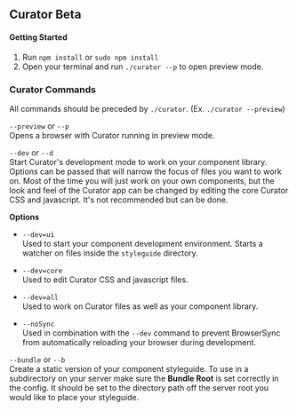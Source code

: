 ## Curator Beta

#### Getting Started

1. Run `npm install` or `sudo npm install`
2. Open your terminal and run `./curator --p` to open preview mode.

### Curator Commands

All commands should be preceded by `./curator`. (Ex. `./curator --preview`)  
  
`--preview` or `--p`  
Opens a browser with Curator running in preview mode.
  
`--dev` or `--d`  
Start Curator's development mode to work on your component library. Options can be passed that will narrow the focus of files you want to work on. Most of the time you will just work on your own components, but the look and feel of the Curator app can be changed by editing the core Curator CSS and javascript. It's not recommended but can be done.  
  
**Options**  
  
* `--dev=ui`  
Used to start your component development environment. Starts a watcher on files inside the `styleguide` directory.  
  
* `--dev=core`  
Used to edit Curator CSS and javascript files.  
  
* `--dev=all`  
Used to work on Curator files as well as your component library.

* `--noSync`  
Used in combination with the `--dev` command to prevent BrowserSync from automatically reloading your browser during development.  
  
`--bundle` or `--b`  
Create a static version of your component styleguide. To use in a subdirectory on your server make sure the **Bundle Root** is set correctly in the config. It should be set to the directory path off the server root you would like to place your styleguide.
